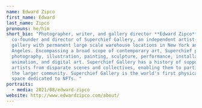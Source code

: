 ```yaml
---
name: Edward Zipco
first_name: Edward
last_name: Zipco
pronouns: he/him
short_bio: "Photographer, writer, and gallery director **Edward Zipco** is the
  co-founder and director of Superchief Gallery, an independent artist-run
  gallery with permanent large scale warehouse locations in New York and Los
  Angeles. Encompassing a broad scope of contemporary art, Superchief presents
  photography, illustration, painting, sculpture, performance, installation,
  animation, and digital art. Superchief Gallery has a history of supporting
  artists from disparate scenes and collectives, enabling them to participate in
  the larger community. Superchief Gallery is the world's first physical gallery
  space dedicated to NFTs. "
portraits:
  - media: 2021/08/edward-zipco
website: http://www.edwardzipco.com/about/
---
```

